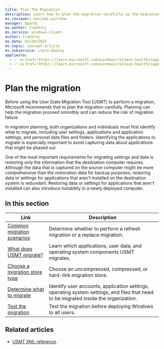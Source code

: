 ```yaml
---
title: Plan The Migration
description: Learn how to plan the migration carefully so the migration can proceed smoothly and so that the risk of migration failure is reduced.
ms.reviewer: kevinmi,warrenw
manager: bpardi
ms.author: frankroj
ms.service: windows-client
author: frankroj
ms.date: 01/29/2025
ms.topic: concept-article
ms.subservice: itpro-deploy
appliesto:
  - ✅ <a href="https://learn.microsoft.com/windows/release-health/supported-versions-windows-client" target="_blank">Windows 11</a>
  - ✅ <a href="https://learn.microsoft.com/windows/release-health/supported-versions-windows-client" target="_blank">Windows 10</a>
---
```


# Plan the migration

Before using the User State Migration Tool (USMT) to perform a migration, Microsoft recommends that to plan the migration carefully. Planning can help the migration proceed smoothly and can reduce the risk of migration failure.

In migration planning, both organizations and individuals must first identify what to migrate, including user settings, applications and application settings, and personal data files and folders. Identifying the applications to migrate is especially important to avoid capturing data about applications that might be phased out.

One of the most important requirements for migrating settings and data is restoring only the information that the destination computer requires. Although the data that is captured on the source computer might be more comprehensive than the restoration data for backup purposes, restoring data or settings for applications that aren't installed on the destination system is redundant. Restoring data or settings for applications that aren't installed can also introduce instability in a newly deployed computer.

## In this section

| Link | Description |
|--- |--- |
|[Common migration scenarios](usmt-common-migration-scenarios.md)|Determine whether to perform a refresh migration or a replace migration.|
|[What does USMT migrate?](usmt-what-does-usmt-migrate.md)|Learn which applications, user data, and operating system components USMT migrates.|
|[Choose a migration store type](usmt-choose-migration-store-type.md)|Choose an uncompressed, compressed, or hard-link migration store.|
|[Determine what to migrate](usmt-determine-what-to-migrate.md)|Identify user accounts, application settings, operating system settings, and files that need to be migrated inside the organization.|
|[Test the migration](usmt-test-your-migration.md)|Test the migration before deploying Windows to all users.|

## Related articles

- [USMT XML reference](usmt-xml-reference.md).
